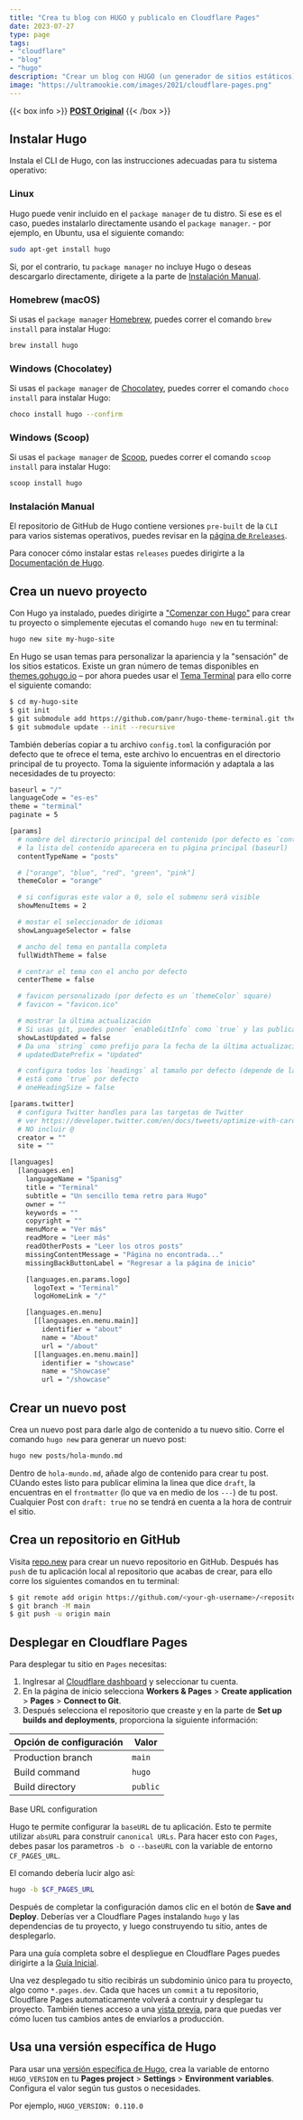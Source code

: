 ```yaml
---
title: "Crea tu blog con HUGO y publicalo en Cloudflare Pages"
date: 2023-07-27
type: page
tags: 
- "cloudflare"
- "blog"
- "hugo"
description: "Crear un blog con HUGO (un generador de sitios estáticos) y públicalo en Cloudflare Pages usando GitHub."
image: "https://ultramookie.com/images/2021/cloudflare-pages.png"
---
```


{{< box info >}}
[**POST Original**](https://developers.cloudflare.com/pages/framework-guides/deploy-a-hugo-site/)
{{< /box >}}

## Instalar Hugo

Instala el CLI de Hugo, con las instrucciones adecuadas para tu sistema operativo:

### Linux

Hugo puede venir incluido en el `package manager` de tu distro. Si ese es el caso, puedes instalarlo directamente usando el `package manager`. - por ejemplo, en Ubuntu, usa el siguiente comando:

```bash
sudo apt-get install hugo
```

Si, por el contrario, tu `package manager` no incluye Hugo o deseas descargarlo directamente, dirigete a la parte de [Instalación Manual](#instalación-manual).

### Homebrew (macOS)

Si usas el `package manager` [Homebrew](https://brew.sh/), puedes correr el comando `brew install` para instalar Hugo:

```bash
brew install hugo
```

### Windows (Chocolatey)

Si usas el `package manager` de [Chocolatey](https://chocolatey.org/), puedes correr el comando `choco install` para instalar Hugo:

```bash
choco install hugo --confirm
```

### Windows (Scoop)


Si usas el `package manager` de [Scoop](https://scoop.sh/), puedes correr el comando `scoop install` para instalar Hugo:

```bash
scoop install hugo
```

### Instalación Manual

El repositorio de GitHub de Hugo contiene versiones `pre-built` de la `CLI` para varios sistemas operativos, puedes revisar en la [página de `Rreleases`](https://github.com/gohugoio/hugo/releases).

Para conocer cómo instalar estas `releases` puedes dirigirte a la [Documentación de Hugo](https://gohugo.io/getting-started/installing/).

## Crea un nuevo proyecto

Con Hugo ya instalado, puedes dirigirte a ["Comenzar con Hugo"](https://gohugo.io/getting-started/quick-start/) para crear tu proyecto o simplemente ejecutas el comando `hugo new` en tu terminal:

```bash
hugo new site my-hugo-site
```

En Hugo se usan temas para personalizar la apariencia y la "sensación" de los sitios estaticos. Existe un gran número de temas disponibles en [themes.gohugo.io](https://themes.gohugo.io/) – por ahora puedes usar el [Tema Terminal](https://themes.gohugo.io/hugo-theme-terminal/) para ello corre el siguiente comando:

```bash
$ cd my-hugo-site
$ git init
$ git submodule add https://github.com/panr/hugo-theme-terminal.git themes/terminal
$ git submodule update --init --recursive
```

También deberías copiar a tu archivo `config.toml` la configuración por defecto que te ofrece el tema, este archivo lo encuentras en el directorio principal de tu proyecto. Toma la siguiente información y adaptala a las necesidades de tu proyecto:

```bash
baseurl = "/"
languageCode = "es-es"
theme = "terminal"
paginate = 5

[params]
  # nombre del directorio principal del contenido (por defecto es `content/posts`)
  # la lista del contenido aparecera en tu página principal (baseurl)
  contentTypeName = "posts"

  # ["orange", "blue", "red", "green", "pink"]
  themeColor = "orange"

  # si configuras este valor a 0, solo el submenu será visible
  showMenuItems = 2

  # mostar el seleccionador de idiomas
  showLanguageSelector = false

  # ancho del tema en pantalla completa
  fullWidthTheme = false

  # centrar el tema con el ancho por defecto
  centerTheme = false

  # favicon personalizado (por defecto es un `themeColor` square)
  # favicon = "favicon.ico"

  # mostrar la última actualización
  # Si usas git, puedes poner `enableGitInfo` como `true` y las publicaciones automaticamente obtienen la fecha de la última actualización 
  showLastUpdated = false
  # Da una `string` como prefijo para la fecha de la última actualización. Por defecto, luce así: 2020-xx-xx [Updated: 2020-xx-xx] :: Author
  # updatedDatePrefix = "Updated"

  # configura todos los `headings` al tamaño por defecto (depende de la configuración del navegador)
  # está como `true` por defecto
  # oneHeadingSize = false

[params.twitter]
  # configura Twitter handles para las targetas de Twitter
  # ver https://developer.twitter.com/en/docs/tweets/optimize-with-cards/guides/getting-started#card-and-content-attribution
  # NO incluir @
  creator = ""
  site = ""

[languages]
  [languages.en]
    languageName = "Spanisg"
    title = "Terminal"
    subtitle = "Un sencillo tema retro para Hugo"
    owner = ""
    keywords = ""
    copyright = ""
    menuMore = "Ver más"
    readMore = "Leer más"
    readOtherPosts = "Leer los otros posts"
    missingContentMessage = "Página no encontrada..."
    missingBackButtonLabel = "Regresar a la página de inicio"

    [languages.en.params.logo]
      logoText = "Terminal"
      logoHomeLink = "/"

    [languages.en.menu]
      [[languages.en.menu.main]]
        identifier = "about"
        name = "About"
        url = "/about"
      [[languages.en.menu.main]]
        identifier = "showcase"
        name = "Showcase"
        url = "/showcase"
```

## Crear un nuevo post

Crea un nuevo post para darle algo de contenido a tu nuevo sitio. Corre el comando `hugo new` para generar un nuevo post:

```bash
hugo new posts/hola-mundo.md
```

Dentro de `hola-mundo.md`, añade algo de contenido para crear tu post. CUando estes listo para publicar elimina la linea que dice `draft`, la encuentras en el `frontmatter` (lo que va en medio de los `---`) de tu post. Cualquier Post con `draft: true` no se tendrá en cuenta a la hora de contruir el sitio.

## Crea un repositorio en GitHub

Visita [repo.new](https://repo.new/) para crear un nuevo repositorio en GitHub. Después has `push` de tu aplicación local al repositorio que acabas de crear, para ello corre los siguientes comandos en tu terminal:

```bash
$ git remote add origin https://github.com/<your-gh-username>/<repository-name>
$ git branch -M main
$ git push -u origin main
```

## Desplegar en Cloudflare Pages

Para desplegar tu sitio en `Pages` necesitas:

1. Inglresar al [Cloudflare dashboard](https://dash.cloudflare.com/) y seleccionar tu cuenta.
2. En la página de inicio selecciona **Workers & Pages** > **Create application** > **Pages** > **Connect to Git**.
3. Después selecciona el repositorio que creaste y en la parte de **Set up builds and deployments**, proporciona la siguiente información:

Opción de configuración | Valor
---|---
Production branch | `main`
Build command | `hugo`
Build directory | `public`
Base URL configuration

Hugo te permite configurar la `baseURL` de tu aplicación. Esto te permite utilizar `absURL` para construir `canonical URLs`. Para hacer esto con `Pages`, debes pasar los parametros `-b ` o `--baseURL` con la variable de entorno `CF_PAGES_URL`.

El comando debería lucir algo así:

```bash
hugo -b $CF_PAGES_URL
```

Después de completar la configuración damos clic en el botón de **Save and Deploy**. Deberías ver a Cloudflare Pages instalando `hugo` y las dependencias de tu proyecto, y luego construyendo tu sitio, antes de desplegarlo.

Para una guía completa sobre el despliegue en Cloudflare Pages puedes dirigirte a la [Guía Inicial](https://developers.cloudflare.com/pages/get-started/).

Una vez desplegado tu sitio recibirás un subdominio único para tu proyecto, algo como `*.pages.dev`. Cada que haces un `commit` a tu repositorio, Cloudflare Pages automaticamente volverá a contruir y desplegar tu proyecto. También tienes acceso a una [vista previa](https://developers.cloudflare.com/pages/platform/preview-deployments/), para que puedas ver cómo lucen tus cambios antes de enviarlos a producción.


## Usa una versión específica de Hugo

Para usar una [versión específica de Hugo](https://github.com/gohugoio/hugo/releases), crea la variable de entorno `HUGO_VERSION` en tu **Pages project** > **Settings** > **Environment variables**. Configura el valor según tus gustos o necesidades.

Por ejemplo, `HUGO_VERSION: 0.110.0`

